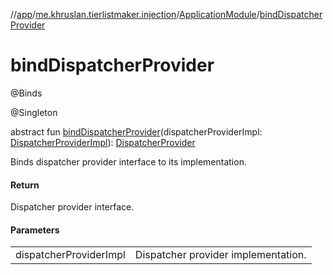 //[app](../../../index.md)/[me.khruslan.tierlistmaker.injection](../index.md)/[ApplicationModule](index.md)/[bindDispatcherProvider](bind-dispatcher-provider.md)

# bindDispatcherProvider

@Binds

@Singleton

abstract fun [bindDispatcherProvider](bind-dispatcher-provider.md)(dispatcherProviderImpl: [DispatcherProviderImpl](../../me.khruslan.tierlistmaker.data.providers.dispatchers/-dispatcher-provider-impl/index.md)): [DispatcherProvider](../../me.khruslan.tierlistmaker.data.providers.dispatchers/-dispatcher-provider/index.md)

Binds dispatcher provider interface to its implementation.

#### Return

Dispatcher provider interface.

#### Parameters

| | |
|---|---|
| dispatcherProviderImpl | Dispatcher provider implementation. |
